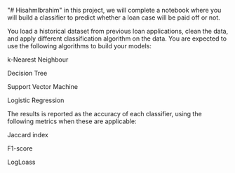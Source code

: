 "# HisahmIbrahim" 
in this project, we will complete a notebook where you will build a classifier to predict whether a loan case will be paid off or not. 


You load a historical dataset from previous loan applications, clean the data, and apply different classification algorithm on the data. You are expected to use the following algorithms to build your models:


k-Nearest Neighbour

Decision Tree

Support Vector Machine

Logistic Regression

The results is reported as the accuracy of each classifier, using the following metrics when these are applicable:



Jaccard index

F1-score

LogLoass

